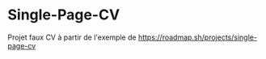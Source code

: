 # Single-Page-CV
 Projet faux CV à partir de l'exemple de https://roadmap.sh/projects/single-page-cv
